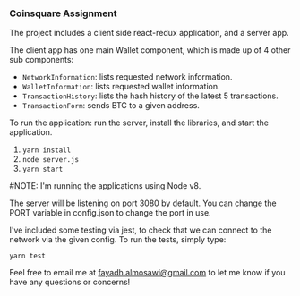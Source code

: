 ### Coinsquare Assignment

The project includes a client side react-redux application, and a server app.

The client app has one main Wallet component, which is made up of 4 other sub components:

* `NetworkInformation`: lists requested network information.
* `WalletInformation`: lists requested wallet information.
* `TransactionHistory`: lists the hash history of the latest 5 transactions.
* `TransactionForm`: sends BTC to a given address.

To run the application: run the server, install the libraries, and start the application.

1. `yarn install`
2. `node server.js`
3. `yarn start`

#NOTE: I'm running the applications using Node v8.

The server will be listening on port 3080 by default. You can change the PORT variable in config.json to change the port in use.

I've included some testing via jest, to check that we can connect to the network via the given config.
To run the tests, simply type:

`yarn test`

Feel free to email me at fayadh.almosawi@gmail.com to let me know if you have any questions or concerns!